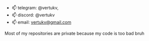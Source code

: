 
- 📫 telegram: @vertukv,
- 📫 discord: @vertukv
- 📫 email: vertukv@gmail.com

Most of my repositories are private because my code is too bad bruh
